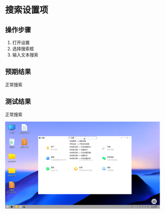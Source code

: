 # 搜索设置项

## 操作步骤

1. 打开设置
2. 选择搜索框
3. 输入文本搜索

## 预期结果

正常搜索

## 测试结果

正常搜索

![搜索设置项](./img/搜索设置项.jpg)
